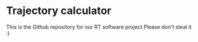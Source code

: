 # Trajectory calculator

This is the Github repository for our RT software project
Please don't steal it :)
